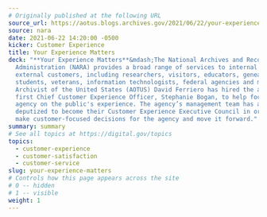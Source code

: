 ```yaml
---
# Originally published at the following URL
source_url: https://aotus.blogs.archives.gov/2021/06/22/your-experience-matters/
source: nara
date: 2021-06-22 14:20:00 -0500
kicker: Customer Experience
title: Your Experience Matters
deck: "**Your Experience Matters**&mdash;The National Archives and Records
  Administration (NARA) provides a broad range of services to internal and
  external customers, including researchers, visitors, educators, genealogists,
  students, veterans, information technologists, federal agencies and more.
  Archivist of the United States (AOTUS) David Ferriero has hired the agency's
  first Chief Customer Experience Officer, Stephanie Bogan, to help focus as an
  agency on the public's experience. The agency’s management team has also been
  deputized to become their Customer Experience Executive Council in order to
  make customer-focused decisions for the agency and move it forward."
summary: summary
# See all topics at https://digital.gov/topics
topics:
  - customer-experience
  - customer-satisfaction
  - customer-service
slug: your-experience-matters
# Controls how this page appears across the site
# 0 -- hidden
# 1 -- visible
weight: 1
---
```

